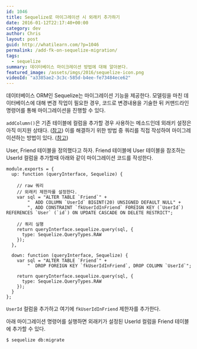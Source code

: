 ```yaml
---
id: 1046
title: Sequelize로 마이그레이션 시 외래키 추가하기
date: 2016-01-12T22:17:40+00:00
category: dev
author: Chris
layout: post
guid: http://whatilearn.com/?p=1046
permalink: /add-fk-on-sequelize-migration/
tags:
  - sequelize
summary: 데이터베이스 마이크레이션 방법에 대해 알아본다.
featured_image: /assets/imgs/2016/sequelize-icon.png
videoId: "a3385ae2-3c3c-585d-b4ee-fe73484ece62"
---
```


데이터베이스 ORM인 Sequelize는 마이그레이션 기능을 제공한다. 모델링을 마친 데이터베이스에 대해 변경 작업이 필요한 경우, 코드로 변경내용을 기술한 뒤 커맨드라인 명령어를 통해 마이그레이션을 진행할 수 있다.

`addColumn()`은 기존 테이블에 컬럼을 추가할 경우 사용하는 메소드인데 외래키 설정은 아직 미지원 상태다. ([참고](https://github.com/sequelize/sequelize/issues/966)) 이를 해결하기 위한 방법 중 쿼리를 직접 작성하여 마이그레이션하는 방법이 있다. ([참고](https://github.com/sequelize/sequelize/issues/2943))

User, Friend 테이블을 정의했다고 하자. Friend 테이블에 User 테이블을 참조하는 UserId 컬럼을 추가할때 아래와 같이 마이그레이션 코드를 작성한다.

```
module.exports = {
  up: function (queryInterface, Sequelize) {

    // raw 쿼리
    // 외래키 제한자를 설정한다.
    var sql = "ALTER TABLE `Friend`" +
        "  ADD COLUMN `UserId` BIGINT(20) UNSIGNED DEFAULT NULL" +
        ", ADD CONSTRAINT `fkUserIdInFriend` FOREIGN KEY (`UserId`) REFERENCES `User` (`id`) ON UPDATE CASCADE ON DELETE RESTRICT";

    // 쿼리 실행
    return queryInterface.sequelize.query(sql, {
      type: Sequelize.QueryTypes.RAW
    });
  },

  down: function (queryInterface, Sequelize) {
    var sql = "ALTER TABLE `Friend`" +
        "  DROP FOREIGN KEY `fkUserIdInFriend`, DROP COLUMN `UserId`";

    return queryInterface.sequelize.query(sql, {
      type: Sequelize.QueryTypes.RAW
    });
  }
};
```

`UserId` 컬럼을 추가하고 여기에 `fkUserIdInFriend` 제한자를 추가한다.

아래 마이그레이션 명령어를 실행하면 외래키가 설정된 UserId 컬럼을 Friend 테이블에 추가할 수 있다.

```
$ sequelize db:migrate
```
